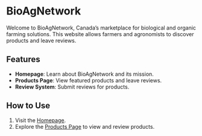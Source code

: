 # BioAgNetwork

Welcome to BioAgNetwork, Canada’s marketplace for biological and organic farming solutions. This website allows farmers and agronomists to discover products and leave reviews.

## Features
- **Homepage**: Learn about BioAgNetwork and its mission.
- **Products Page**: View featured products and leave reviews.
- **Review System**: Submit reviews for products.

## How to Use
1. Visit the [Homepage](https://tysyls.github.io).
2. Explore the [Products Page](https://tysyls.github.io/products.html) to view and review products.